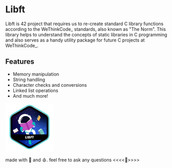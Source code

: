 # Libft

Libft is 42 project that requires us to re-create standard C library functions according to the WeThinkCode_ standards, also known as "The Norm". This library helps to understand the concepts of static libraries in C programming and also serves as a handy utility package for future C projects at WeThinkCode_.

## Features

- Memory manipulation
- String handling
- Character checks and conversions
- Linked list operations
- And much more!

![Libft Badge](libft/assets/299972587-9541e8ec-4910-4208-99da-ec77d6502c13.png)


made with 💙 and 🩸.
feel free to ask any questions <<<<🌹>>>>
